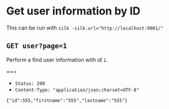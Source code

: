 # Get user information by ID

This can be run with `silk -silk.url="http://localhost:9001/"`

## `GET user?page=1`

Perform a find user information with id `1`.

===

* `Status: 200`
* `Content-Type: "application/json;charset=UTF-8"`
 ```
{"id":555,"firstname":"555","lastname":"555"}
 ```